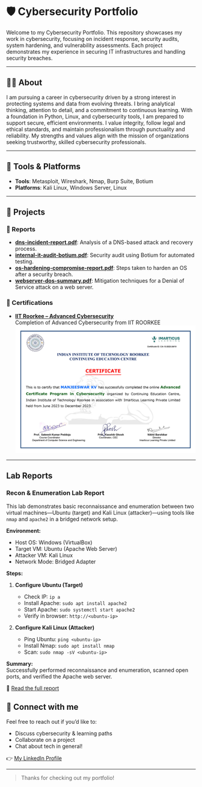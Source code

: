 # 🛡️ Cybersecurity Portfolio

Welcome to my Cybersecurity Portfolio. This repository showcases my work in cybersecurity, focusing on incident response, security audits, system hardening, and vulnerability assessments. Each project demonstrates my experience in securing IT infrastructures and handling security breaches.

---

## 👨‍💻 About

I am pursuing a career in cybersecurity driven by a strong interest in protecting systems and data from evolving threats. I bring analytical thinking, attention to detail, and a commitment to continuous learning. With a foundation in Python, Linux, and cybersecurity tools, I am prepared to support secure, efficient environments. I value integrity, follow legal and ethical standards, and maintain professionalism through punctuality and reliability. My strengths and values align with the mission of organizations seeking trustworthy, skilled cybersecurity professionals.

---

## 🧾 Tools & Platforms

- **Tools**: Metasploit, Wireshark, Nmap, Burp Suite, Botium
- **Platforms**: Kali Linux, Windows Server, Linux

---

## 📂 Projects

### 📘 Reports

- **[dns-incident-report.pdf](Reports/dns-incident-report.pdf)**: Analysis of a DNS-based attack and recovery process.
- **[internal-it-audit-botium.pdf](Reports/internal-it-audit-botium.pdf)**: Security audit using Botium for automated testing.
- **[os-hardening-compromise-report.pdf](Reports/os-hardening-compromise-report.pdf)**: Steps taken to harden an OS after a security breach.
- **[webserver-dos-summary.pdf](Reports/webserver-dos-summary.pdf)**: Mitigation techniques for a Denial of Service attack on a web server.

### 🏅 Certifications

- **[IIT Roorkee – Advanced Cybersecurity](certifications/IIT_roorkee.jpg)**  
  Completion of Advanced Cybersecurity from IIT ROORKEE  
  ![Certification](certifications/IIT_roorkee.jpg)

---
## Lab Reports

### Recon & Enumeration Lab Report

This lab demonstrates basic reconnaissance and enumeration between two virtual machines—Ubuntu (target) and Kali Linux (attacker)—using tools like `nmap` and `apache2` in a bridged network setup.

**Environment:**
- Host OS: Windows (VirtualBox)
- Target VM: Ubuntu (Apache Web Server)
- Attacker VM: Kali Linux
- Network Mode: Bridged Adapter

**Steps:**
1. **Configure Ubuntu (Target)**
   - Check IP: `ip a`
   - Install Apache: `sudo apt install apache2`
   - Start Apache: `sudo systemctl start apache2`
   - Verify in browser: `http://<ubuntu-ip>`

2. **Configure Kali Linux (Attacker)**
   - Ping Ubuntu: `ping <ubuntu-ip>`
   - Install Nmap: `sudo apt install nmap`
   - Scan: `sudo nmap -sV <ubuntu-ip>`

**Summary:**  
Successfully performed reconnaissance and enumeration, scanned open ports, and verified the Apache web server.

📄 [Read the full report](Reports/Recon_Enumeration_Lab_Report.pdf)


## 🤝 Connect with me

Feel free to reach out if you’d like to:
- Discuss cybersecurity & learning paths
- Collaborate on a project
- Chat about tech in general!

👉 [My LinkedIn Profile](https://www.linkedin.com/in/manjeeshkv)

---

> Thanks for checking out my portfolio!
